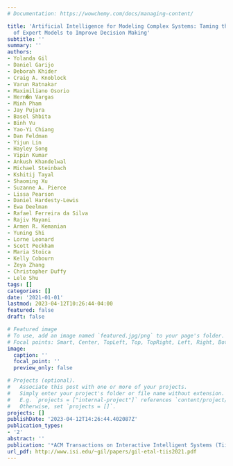 ```yaml
---
# Documentation: https://wowchemy.com/docs/managing-content/

title: 'Artificial Intelligence for Modeling Complex Systems: Taming the Complexity
  of Expert Models to Improve Decision Making'
subtitle: ''
summary: ''
authors:
- Yolanda Gil
- Daniel Garijo
- Deborah Khider
- Craig A. Knoblock
- Varun Ratnakar
- Maximiliano Osorio
- Hern�n Vargas
- Minh Pham
- Jay Pujara
- Basel Shbita
- Binh Vu
- Yao-Yi Chiang
- Dan Feldman
- Yijun Lin
- Hayley Song
- Vipin Kumar
- Ankush Khandelwal
- Michael Steinbach
- Kshitij Tayal
- Shaoming Xu
- Suzanne A. Pierce
- Lissa Pearson
- Daniel Hardesty-Lewis
- Ewa Deelman
- Rafael Ferreira da Silva
- Rajiv Mayani
- Armen R. Kemanian
- Yuning Shi
- Lorne Leonard
- Scott Peckham
- Maria Stoica
- Kelly Cobourn
- Zeya Zhang
- Christopher Duffy
- Lele Shu
tags: []
categories: []
date: '2021-01-01'
lastmod: 2023-04-12T10:26:44-04:00
featured: false
draft: false

# Featured image
# To use, add an image named `featured.jpg/png` to your page's folder.
# Focal points: Smart, Center, TopLeft, Top, TopRight, Left, Right, BottomLeft, Bottom, BottomRight.
image:
  caption: ''
  focal_point: ''
  preview_only: false

# Projects (optional).
#   Associate this post with one or more of your projects.
#   Simply enter your project's folder or file name without extension.
#   E.g. `projects = ["internal-project"]` references `content/project/deep-learning/index.md`.
#   Otherwise, set `projects = []`.
projects: []
publishDate: '2023-04-12T14:26:44.402087Z'
publication_types:
- '2'
abstract: ''
publication: '*ACM Transactions on Interactive Intelligent Systems (TiiS)*'
url_pdf: http://www.isi.edu/~gil/papers/gil-etal-tiis2021.pdf
---
```

